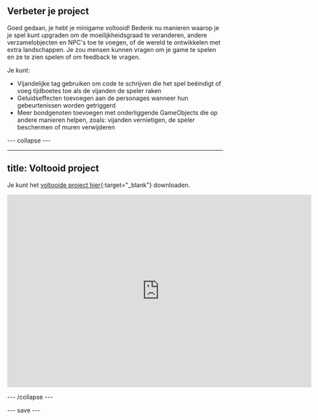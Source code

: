 ## Verbeter je project

Goed gedaan, je hebt je minigame voltooid! Bedenk nu manieren waarop je je spel kunt upgraden om de moeilijkheidsgraad te veranderen, andere verzamelobjecten en NPC's toe te voegen, of de wereld te ontwikkelen met extra landschappen. Je zou mensen kunnen vragen om je game te spelen en ze te zien spelen of om feedback te vragen.

Je kunt:
+ Vijandelijke tag gebruiken om code te schrijven die het spel beëindigt of voeg tijdboetes toe als de vijanden de speler raken
+ Geluidseffecten toevoegen aan de personages wanneer hun gebeurtenissen worden getriggerd
+ Meer bondgenoten toevoegen met onderliggende GameObjects die op andere manieren helpen, zoals: vijanden vernietigen, de speler beschermen of muren verwijderen

--- collapse ---

---
title: Voltooid project
---

Je kunt het [voltooide project hier](https://rpf.io/p/en/non-player-characters-get){:target="_blank"} downloaden.

<iframe allowtransparency="true" width="710" height="450" src="https://non-player-characters-extended.rpfilt.repl.co" frameborder="0"></iframe>


--- /collapse ---

--- save ---
